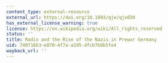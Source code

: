 ```yaml
---
content_type: external-resource
external_url: https://doi.org/10.1093/qje/qjv030
has_external_license_warning: true
license: https://en.wikipedia.org/wiki/All_rights_reserved
status: ''
title: Radio and the Rise of the Nazis in Prewar Germany
uid: 740f16b3-e870-4f7a-a195-dfcb7b9b5fe4
wayback_url: ''
---
```

